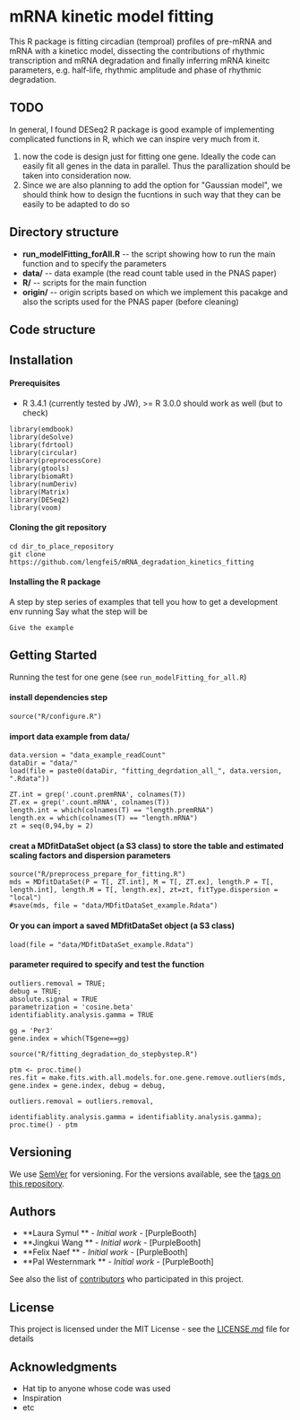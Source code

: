mRNA kinetic model fitting 
====================
This R package is fitting circadian (temproal) profiles of pre-mRNA and mRNA with a kineticc model,
dissecting the contributions of rhythmic transcription and mRNA degradation 
and finally inferring mRNA kineitc parameters, e.g. half-life, rhythmic amplitude and phase of rhythmic degradation.

## TODO

In general, I found DESeq2 R package is good example of implementing complicated functions in R, which we can inspire very much from it.

1. now the code is design just for fitting one gene. Ideally the code can easily fit all genes in the data in parallel.
Thus the parallization should be taken into consideration now. 
2. Since we are also planning to add the option for "Gaussian model", we should think how to design the fucntions in such way 
that they can be easily to be adapted to do so 

## Directory structure
* **run_modelFitting_forAll.R** -- the script showing how to run the main function and to specify the parameters
* **data/** -- data example (the read count table used in the PNAS paper) 
* **R/** -- scripts for the main function
* **origin/** -- origin scripts based on which we implement this pacakge and also the scripts used for the PNAS paper (before cleaning)

## Code structure

## Installation
#### Prerequisites
* R 3.4.1 (currently tested by JW), >= R 3.0.0 should work as well (but to check) 

```
library(emdbook)
library(deSolve)
library(fdrtool)
library(circular)
library(preprocessCore)
library(gtools)
library(biomaRt)
library(numDeriv)
library(Matrix)
library(DESeq2)
library(voom)

```

#### Cloning the git repository
```
cd dir_to_place_repository
git clone https://github.com/lengfei5/mRNA_degradation_kinetics_fitting

```

#### Installing the R package
A step by step series of examples that tell you how to get a development env running
Say what the step will be
```
Give the example
```

## Getting Started
 
 Running the test for one gene (see `run_modelFitting_for_all.R`)

#### install dependencies step 
```
source("R/configure.R")
```

#### import data example from data/
```
data.version = "data_example_readCount"
dataDir = "data/"
load(file = paste0(dataDir, "fitting_degrdation_all_", data.version, ".Rdata"))

ZT.int = grep('.count.premRNA', colnames(T))
ZT.ex = grep('.count.mRNA', colnames(T))
length.int = which(colnames(T) == "length.premRNA")
length.ex = which(colnames(T) == "length.mRNA")
zt = seq(0,94,by = 2)

```
#### creat a MDfitDataSet object (a S3 class) to store the table and estimated scaling factors and dispersion parameters
```
source("R/preprocess_prepare_for_fitting.R")
mds = MDfitDataSet(P = T[, ZT.int], M = T[, ZT.ex], length.P = T[, length.int], length.M = T[, length.ex], zt=zt, fitType.dispersion = "local")
#save(mds, file = "data/MDfitDataSet_example.Rdata")
```
#### Or you can import a saved MDfitDataSet object (a S3 class) 
```
load(file = "data/MDfitDataSet_example.Rdata")
```

#### parameter required to specify and test the function 
```
outliers.removal = TRUE;
debug = TRUE;
absolute.signal = TRUE
parametrization = 'cosine.beta'
identifiablity.analysis.gamma = TRUE

gg = 'Per3'
gene.index = which(T$gene==gg)

source("R/fitting_degradation_do_stepbystep.R")

ptm <- proc.time()
res.fit = make.fits.with.all.models.for.one.gene.remove.outliers(mds, gene.index = gene.index, debug = debug,
                                                                            outliers.removal = outliers.removal,
                                                                            identifiablity.analysis.gamma = identifiablity.analysis.gamma);
proc.time() - ptm

```


## Versioning

We use [SemVer](http://semver.org/) for versioning. For the versions available, see the [tags on this repository](https://github.com/your/project/tags). 

## Authors

* **Laura Symul ** - *Initial work* - [PurpleBooth]
* **Jingkui Wang ** - *Initial work* - [PurpleBooth]
* **Felix Naef ** - *Initial work* - [PurpleBooth]
* **Pal Westernmark ** - *Initial work* - [PurpleBooth]

See also the list of [contributors](https://github.com/your/project/contributors) who participated in this project.

## License

This project is licensed under the MIT License - see the [LICENSE.md](LICENSE.md) file for details

## Acknowledgments

* Hat tip to anyone whose code was used
* Inspiration
* etc

